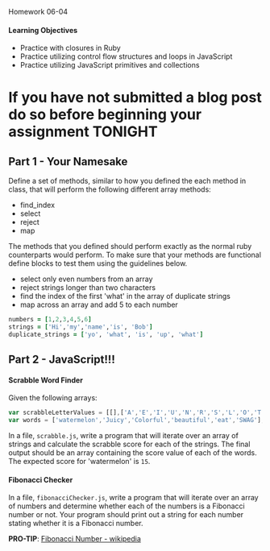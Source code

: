 Homework 06-04

#### Learning Objectives
- Practice with closures in Ruby
- Practice utilizing control flow structures and loops in JavaScript
- Practice utilizing JavaScript primitives and collections

# If you have not submitted a blog post do so before beginning your assignment TONIGHT

## Part 1 - Your Namesake

Define a set of methods, similar to how you defined the each method in class, that will perform the following different array methods:

- find_index
- select
- reject
- map

The methods that you defined should perform exactly as the normal ruby counterparts would perform. To make sure that your methods are functional define blocks to test them using the guidelines below.

- select only even numbers from an array
- reject strings longer than two characters
- find the index of the first 'what' in the array of duplicate strings
- map across an array and add 5 to each number

```ruby
numbers = [1,2,3,4,5,6]
strings = ['Hi','my','name','is', 'Bob']
duplicate_strings = ['yo', 'what', 'is', 'up', 'what']
```

## Part 2 - JavaScript!!!

#### Scrabble Word Finder
Given the following arrays:
```javascript
var scrabbleLetterValues = [[],['A','E','I','U','N','R','S','L','O','T'],['G','D'],['C','M','P','B'],['F','H','W','V','Y'],['K'],[],[],['J','X'],[],['Q','Z']];
var words = ['watermelon','Juicy','Colorful','beautiful','eat','SWAG'];
```

In a file, `scrabble.js`, write a program that will iterate over an array of strings and calculate the scrabble score for each of the strings. The final output should be an array containing the score value of each of the words. The expected score for 'watermelon' is `15`.

#### Fibonacci Checker
In a file, `fibonacciChecker.js`, write a program that will iterate over an array of numbers and determine whether each of the numbers is a Fibonacci number or not. Your program should print out a string for each number stating whether it is a Fibonacci number. 

__PRO-TIP__: [Fibonacci Number - wikipedia](http://en.wikipedia.org/wiki/Fibonacci_number)


